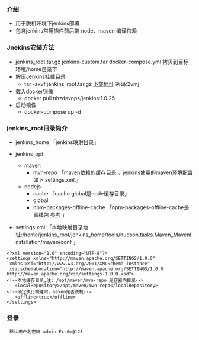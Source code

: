 ### 介绍
- 用于脱机环境下jenkins部署
- 包含jenkins常用插件前后端 node、maven 编译依赖
### Jnekins安装方法

- jenkins_root.tar.gz  jenkins-custom.tar docker-compose.yml  拷贝到目标环境/home目录下
- 解压Jenkins挂载目录
    - tar -zxvf jenkins_root.tar.gz  [下载地址](https://pan.baidu.com/s/1c2K-H3kyJQvgi5EqrzjKBA )  密码:2vmj
- 载入docker镜像
    - docker pull nhzdevops/jenkins:1.0.25
- 启动镜像
    - docker-compose up -d

#### 

### jenkins_root目录简介
- jenkins_home                       「jenkins映射目录」
- jenkins_opt
    - maven
        - mvn-repo                   「maven依赖的缓存目录 ，jenkins使用的maven环境配置如下 settings.xml.」
    - nodejs
        - cache                      「cache global是node缓存目录」
        - global
        - npm-packages-offline-cache 「npm-packages-offline-cache是离线包   [参考](https://classic.yarnpkg.com/blog/2016/11/24/offline-mirror/)  」
  
 
 
- settings.xml 「本地映射目录地址:/home/jenkins_root/jenkins_home/tools/hudson.tasks.Maven_MavenInstallation/maven/conf 」
 ```
 <?xml version="1.0" encoding="UTF-8"?>
<settings xmlns="http://maven.apache.org/SETTINGS/1.0.0"
  xmlns:xsi="http://www.w3.org/2001/XMLSchema-instance"
  xsi:schemaLocation="http://maven.apache.org/SETTINGS/1.0.0 http://maven.apache.org/xsd/settings-1.0.0.xsd">
<!--本地缓存目录,注: /opt/maven/mvn-repo 是容器内目录-->
    <localRepository>/opt/maven/mvn-repo</localRepository>  
<!--确定执行构建时，maven是否脱机-->
    <offline>true</offline>
</settings>

 ```
 ### 登录
     默认用户名密码 admin Ecc0m@123
